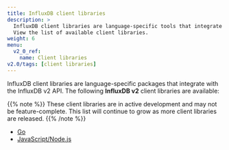 ```yaml
---
title: InfluxDB client libraries
description: >
  InfluxDB client libraries are language-specific tools that integrate with the InfluxDB v2 API.
  View the list of available client libraries.
weight: 6
menu:
  v2_0_ref:
    name: Client libraries
v2.0/tags: [client libraries]
---
```


InfluxDB client libraries are language-specific packages that integrate with the InfluxDB v2 API.
The following **InfluxDB v2** client libraries are available:

{{% note %}}
These client libraries are in active development and may not be feature-complete.
This list will continue to grow as more client libraries are released.
{{% /note %}}

- [Go](https://github.com/influxdata/influxdb-client-go)
- [JavaScript/Node.js](https://github.com/influxdata/influxdb-client-js)
